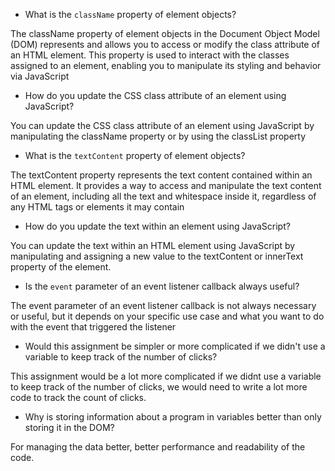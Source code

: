 - What is the `className` property of element objects?

The className property of element objects in the Document Object Model (DOM) represents and allows you to access or modify the class attribute of an HTML element. This property is used to interact with the classes assigned to an element, enabling you to manipulate its styling and behavior via JavaScript

- How do you update the CSS class attribute of an element using JavaScript?

You can update the CSS class attribute of an element using JavaScript by manipulating the className property or by using the classList property

- What is the `textContent` property of element objects?

The textContent property represents the text content contained within an HTML element. It provides a way to access and manipulate the text content of an element, including all the text and whitespace inside it, regardless of any HTML tags or elements it may contain

- How do you update the text within an element using JavaScript?

You can update the text within an HTML element using JavaScript by manipulating and assigning a new value to the textContent or innerText property of the element.

- Is the `event` parameter of an event listener callback always useful?

The event parameter of an event listener callback is not always necessary or useful, but it depends on your specific use case and what you want to do with the event that triggered the listener

- Would this assignment be simpler or more complicated if we didn't use a variable to keep track of the number of clicks?

This assignment would be a lot more complicated if we didnt use a variable to keep track of the number of clicks, we would need to write a lot more code to track the count of clicks.

- Why is storing information about a program in variables better than only storing it in the DOM?

For managing the data better, better performance and readability of the code.
